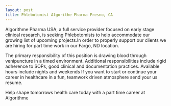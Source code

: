 ```yaml
---
layout: post
title: Phlebotomist Algorithe Pharma Fresno, CA
--- 
```


Algorithme Pharma USA, a full service provider focused on early stage clinical research, is seeking Phlebotomists to help accommodate our growing list of upcoming projects.In order to properly support our clients we are hiring for part time work in our Fargo, ND location. 

The primary responsibility of this position is drawing blood through venipuncture in a timed environment. Additional responsibilities include rigid adherence to SOPs, good clinical and documentation practices. Available hours include nights and weekends 
If you want to start or continue your career in healthcare in a fun, teamwork driven atmosphere send your us resume. 

Help shape tomorrows health care today with a part time career at Algorithme
